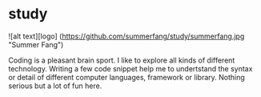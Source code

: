 # study
![alt text][logo] (https://github.com/summerfang/study/summerfang.jpg "Summer Fang")

Coding is a pleasant brain sport. I like to explore all kinds of different technology. Writing a few code snippet help me to undertstand the syntax or detail of different computer languages, framework or library. Nothing serious but a lot of fun here.

